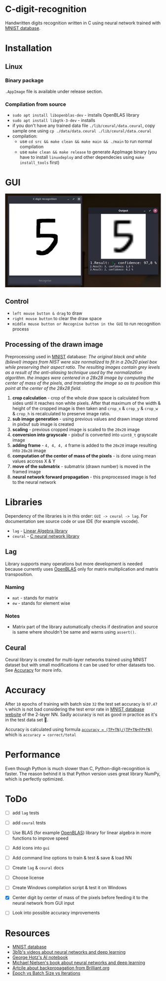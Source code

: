 # C-digit-recognition
Handwritten digits recognition written in C using neural network trained with [MNIST database](http://yann.lecun.com/exdb/mnist/).


# Installation

## Linux

### Binary package
`.AppImage` file is available under release section.

### Compilation from source
- `sudo apt install libopenblas-dev` - installs OpenBLAS library
- `sudo apt install libgtk-3-dev` - installs
- if you don't have any trained data file `./lib/ceural/data.ceural`, copy sample one using `cp ./data/data.ceural ./lib/ceural/data.ceural`
- compilation:
	- use `cd src && make clean && make main && ./main` to run normal compilation
	- use `make clean && make release` to generate AppImage binary (you have to install `linuxdeploy` and other dependecies using `make install_tools` first)


# GUI
![GUI](./data/assets/C-digit-recognition-example-of-usage.jpg)

## Control
- `left mouse button & drag` to draw
- `right mouse button` to clear the draw space
- `middle mouse button or Recognise button in the GUI` to run recognition process

## Processing of the drawn image
Preprocessing used in [MNIST](http://yann.lecun.com/exdb/mnist/) database: *The original black and white (bilevel) images from NIST were size normalized to fit in a 20x20 pixel box while preserving their aspect ratio. The resulting images contain grey levels as a result of the anti-aliasing technique used by the normalization algorithm. the images were centered in a 28x28 image by computing the center of mass of the pixels, and translating the image so as to position this point at the center of the 28x28 field.*

1. **crop calculation** - crop of the whole draw space is calculated from sides until it reaches non white pixels. After that maximum of the width & height of the cropped image is then taken and `crop_x` & `crop_y` & `crop_w` & `crop_h` is recalculated to preserve image ratio.
2. **sub image generation** - using previous values and drawn image stored in pixbuf sub image is created
3. **scaling** - previous cropped image is scaled to the `20x20` image
4. **conversion into grayscale** - pixbuf is converted into `uint8_t` grayscale image
5. **adding frame** - `4, 4, 4, 4` frame is added to the `20x20` image resulting into `28x28` image
6. **computation of the center of mass of the pixels** - is done using mean values accross X & Y
7. **move of the submatrix** - submatrix (drawn number) is moved in the framed image
8. **neural network forward propagation** - this preprocessed image is fed to the neural network


# Libraries
Dependency of the libraries is in this order: `GUI -> ceural -> lag`. For documentation see source code or use IDE (for example vscode).

 - `lag` - [Linear Algebra library](#Lag)
 - `ceural` - [C neural network library](#Ceural)

## Lag
Library supports many operations but more development is needed because currently uses [OpenBLAS](https://github.com/xianyi/OpenBLAS) only for matrix multiplication and matrix transposition.

### Naming
- `mat` - stands for matrix
- `ew` - stands for element wise

### Notes
- Matrix part of the library automatically checks if destination and source is same where shouldn't be same and warns using `assert()`.

## Ceural
Ceural library is created for multi-layer networks trained using MNIST dataset but with small modifications it can be used for other datasets too. See [Accuracy](#Accuracy) for more info.


# Accuracy
After `10` epochs of training with batch size `32` the test set accuracy is `97.47 %` which is not bad considering the test error rate in [MNIST database website](http://yann.lecun.com/exdb/mnist/) of the 2-layer NN. Sadly accuracy is not as good in practice as it's in the test data set 🥺.

Accuracy is calculated using formula [`accuracy = (TP+TN)/(TP+TN+FP+FN)`](https://en.wikipedia.org/wiki/Accuracy_and_precision) which is `accuracy = correct/total`


# Performance
Even though Python is much slower than C, Python-digit-recognition is faster. The reason behind it is that Python version uses great library NumPy, which is perfectly optimized.


# ToDo
- [ ] add `lag` tests
- [ ] add `ceural` tests
- [ ] Use BLAS (for example [OpenBLAS](https://github.com/xianyi/OpenBLAS)) library for linear algebra in more functions to improve speed
- [ ] Add icons into `gui`
- [ ] Add command line options to train & test & save & load NN
- [ ] Create `lag` & `ceural` docs
- [ ] Choose license
- [ ] Create Windows compilation script & test it on Windows
- [x] Center digit by center of mass of the pixels before feeding it to the neural network from GUI input
- [ ] Look into possible accuracy improvements


# Resources
- [MNIST database](http://yann.lecun.com/exdb/mnist/)
- [3b1b's videos about neural networks and deep learning](https://www.youtube.com/playlist?list=PLZHQObOWTQDNU6R1_67000Dx_ZCJB-3pi)
- [George Hotz's AI notebook](https://github.com/geohot/ai-notebooks/blob/master/mnist_from_scratch.ipynb)
- [Michael Nielsen's book about neural networks and deep learning](http://neuralnetworksanddeeplearning.com/chap2.html)
- [Artcile about backpropagation from Brilliant.org](https://brilliant.org/wiki/backpropagation/)
- [Epoch vs Batch Size vs Iterations](https://towardsdatascience.com/epoch-vs-iterations-vs-batch-size-4dfb9c7ce9c9)